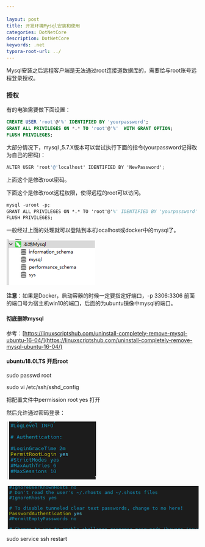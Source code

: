 ```yaml
---

layout: post
title: 开发环境Mysql安装和使用
categories: DotNetCore
description: DotNetCore
keywords: .net
typora-root-url: ../
---
```

Mysql安装之后远程客户端是无法通过root连接道数据库的，需要给与root账号远程登录授权。

### 授权

有的电脑需要做下面设置：

```sql
CREATE USER 'root'@'%' IDENTIFIED BY 'yourpassword';    
GRANT ALL PRIVILEGES ON *.* TO 'root'@'%'  WITH GRANT OPTION;
FLUSH PRIVILEGES;
```

大部分情况下，mysql ,5.7.X版本可以尝试执行下面的指令(yourpassword记得改为自己的密码)：

```c#
ALTER USER 'root'@'localhost' IDENTIFIED BY 'NewPassword';
```

上面这个是修改root密码。

下面这个是修改root远程权限，使得远程的root可以访问。

```tex
mysql -uroot -p;
GRANT ALL PRIVILEGES ON *.* TO 'root'@'%' IDENTIFIED BY 'yourpassword' with grant option;
FLUSH PRIVILEGES;
```

一般经过上面的处理就可以登陆到本机localhost或docker中的mysql了。

![connet_mysql_success_2726.png](/images/posts/connet_mysql_success_2726.png)

**注意**：如果是Docker，启动容器的时候一定要指定好端口，-p 3306:3306   前面的端口号为宿主机win10的端口，后面的为ubuntu镜像中mysql的端口。



#### 彻底删除mysql

参考：[https://linuxscriptshub.com/uninstall-completely-remove-mysql-ubuntu-16-04/](https://linuxscriptshub.com/uninstall-completely-remove-mysql-ubuntu-16-04/)



#### ubuntu18.0LTS 开启root

sudo passwd root

sudo vi /etc/ssh/sshd_config

把配置文件中permission root yes 打开

然后允许通过密码登录：

![image-20211109105042869](/images/posts/image-20211109105042869.png)

![image-20211109105058145](/images/posts/image-20211109105058145.png)





sudo service ssh restart


